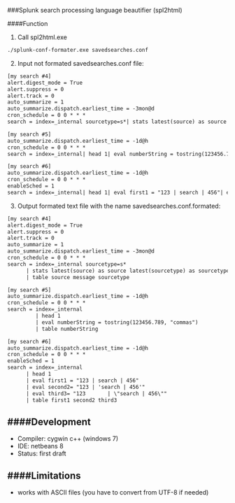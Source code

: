 ###Splunk search processing language beautifier (spl2html)

####Function

1) Call spl2html.exe  
 
```cmd
./splunk-conf-formater.exe savedsearches.conf
```

2) Input not formated savedsearches.conf file:

```txt
[my search #4]
alert.digest_mode = True
alert.suppress = 0
alert.track = 0
auto_summarize = 1
auto_summarize.dispatch.earliest_time = -3mon@d
cron_schedule = 0 0 * * *
search = index=_internal sourcetype=s*| stats latest(source) as source latest(sourcetype) as sourcetype by message| table source message sourcetype

[my search #5]
auto_summarize.dispatch.earliest_time = -1d@h
cron_schedule = 0 0 * * *
search = index=_internal| head 1| eval numberString = tostring(123456.789, "commas")| table numberString

[my search #6]
auto_summarize.dispatch.earliest_time = -1d@h
cron_schedule = 0 0 * * *
enableSched = 1
search = index=_internal| head 1| eval first1 = "123 | search | 456"| eval second2= "123 | 'search | 456'"| eval third3= "123       | \"search | 456\""| table first1 second2 third3
```

3) Output formated text file with the name savedsearches.conf.formated:

```txt
[my search #4]
alert.digest_mode = True
alert.suppress = 0
alert.track = 0
auto_summarize = 1
auto_summarize.dispatch.earliest_time = -3mon@d
cron_schedule = 0 0 * * *
search = index=_internal sourcetype=s*
      | stats latest(source) as source latest(sourcetype) as sourcetype by message
      | table source message sourcetype

[my search #5]
auto_summarize.dispatch.earliest_time = -1d@h
cron_schedule = 0 0 * * *
search = index=_internal
         | head 1
         | eval numberString = tostring(123456.789, "commas") 
         | table numberString

[my search #6]
auto_summarize.dispatch.earliest_time = -1d@h
cron_schedule = 0 0 * * *
enableSched = 1
search = index=_internal
      | head 1
      | eval first1 = "123 | search | 456"
      | eval second2= "123 | 'search | 456'"
      | eval third3= "123       | \"search | 456\""
      | table first1 second2 third3
```

####Development
-----------
- Compiler: cygwin c++ (windows 7)
- IDE:      netbeans 8 
- Status:   first draft


####Limitations
-----------
- works with ASCII files (you have to convert from UTF-8 if needed)

